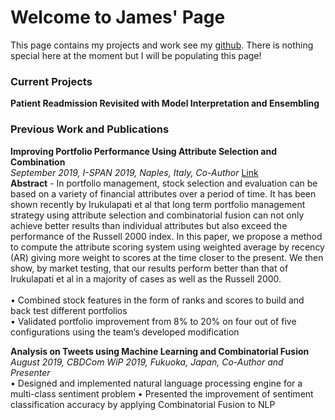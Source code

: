 # Welcome to James' Page
This page contains my projects and work see my [github](https://github.com/jho9). There is nothing special here at the moment but I will be populating this page!

### Current Projects
**Patient Readmission Revisited with Model Interpretation and Ensembling**


### Previous Work and Publications
**Improving Portfolio Performance Using Attribute Selection and Combination**	<br>
*September 2019, I-SPAN 2019, Naples, Italy, Co-Author* [Link](https://ieeexplore.ieee.org/document/8890520) <br>
**Abstract** - In portfolio management, stock selection and evaluation can be based on a variety of financial attributes over a period of time. It has been shown recently by Irukulapati et al that long term portfolio management strategy using attribute selection and combinatorial fusion can not only achieve better results than individual attributes but also exceed the performance of the Russell 2000 index. In this paper, we propose a method to compute the attribute scoring system using weighted average by recency (AR) giving more weight to scores at the time closer to the present. We then show, by market testing, that our results perform better than that of Irukulapati et al in a majority of cases as well as the Russell 2000.
<br>
<br>
•	Combined stock features in the form of ranks and scores to build and back test different portfolios <br>
•	Validated portfolio improvement from 8% to 20% on four out of five configurations using the team’s developed modification <br>

**Analysis on Tweets using Machine Learning and Combinatorial Fusion**	<br>
*August 2019, CBDCom WiP 2019, Fukuoka, Japan, Co-Author and Presenter* <br>
•	Designed and implemented natural language processing engine for a multi-class sentiment problem 
•	Presented the improvement of sentiment classification accuracy by applying Combinatorial Fusion to NLP
